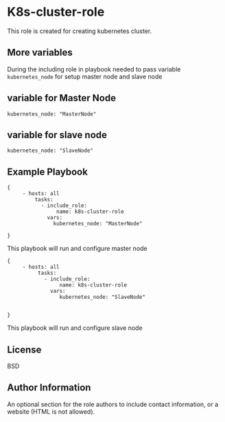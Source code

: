 K8s-cluster-role
=========

This role is created for creating kubernetes cluster.

More variables 
----------------
                                                               
During the including role in playbook needed to pass variable  `kubernetes_node`   for setup master node and slave node

variable for Master Node
------------------------


`kubernetes_node: "MasterNode" `

variable for slave node
-----------------------

`kubernetes_node: "SlaveNode" `

Example Playbook
----------------
```
{
     - hosts: all
         tasks: 
           - include_role: 
                name: k8s-cluster-role
             vars: 
               kubernetes_node: "MasterNode"
               
}
```
This playbook will run and configure master node


```
{
     - hosts: all
          tasks: 
            - include_role: 
                 name: k8s-cluster-role
              vars: 
                 kubernetes_node: "SlaveNode"
       

}
```

This playbook will run and configure slave node 

License
-------

BSD

Author Information
------------------

An optional section for the role authors to include contact information, or a website (HTML is not allowed).
